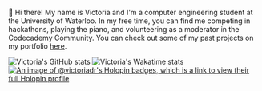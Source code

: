 👋 Hi there! My name is Victoria and I'm a computer engineering student at the University of Waterloo. In my free time, you can find me competing in hackathons, playing the piano, and volunteering as a moderator in the Codecademy Community. You can check out some of my past projects on my portfolio [here](https://victoriadarosa.com).

![Victoria's GitHub stats](https://github-readme-stats-psi-sage.vercel.app/api?username=Victoria-DR&count_private=true&show_icons=true&include_all_commits=true&theme=algolia)
![Victoria's Wakatime stats](https://github-readme-stats-psi-sage.vercel.app/api/wakatime?username=Victoria&layout=compact&theme=algolia)
[![An image of @victoriadr's Holopin badges, which is a link to view their full Holopin profile](https://holopin.me/victoriadr)](https://holopin.io/@victoriadr)

<!--
### Hi there 👋

**Victoria-DR/Victoria-DR** is a ✨ _special_ ✨ repository because its `README.md` (this file) appears on your GitHub profile.

Here are some ideas to get you started:

- 🔭 I’m currently working on ...
- 🌱 I’m currently learning ...
- 👯 I’m looking to collaborate on ...
- 🤔 I’m looking for help with ...
- 💬 Ask me about ...
- 📫 How to reach me: ...
- 😄 Pronouns: ...
- ⚡ Fun fact: ...
-->
